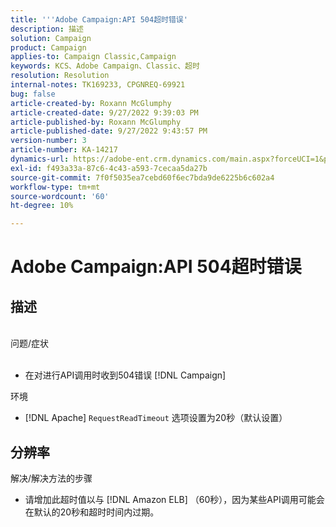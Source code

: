 ```yaml
---
title: '''Adobe Campaign:API 504超时错误'
description: 描述
solution: Campaign
product: Campaign
applies-to: Campaign Classic,Campaign
keywords: KCS、Adobe Campaign、Classic、超时
resolution: Resolution
internal-notes: TK169233, CPGNREQ-69921
bug: false
article-created-by: Roxann McGlumphy
article-created-date: 9/27/2022 9:39:03 PM
article-published-by: Roxann McGlumphy
article-published-date: 9/27/2022 9:43:57 PM
version-number: 3
article-number: KA-14217
dynamics-url: https://adobe-ent.crm.dynamics.com/main.aspx?forceUCI=1&pagetype=entityrecord&etn=knowledgearticle&id=fb9fddcd-ac3e-ed11-9db1-00224808613b
exl-id: f493a33a-87c6-4c43-a593-7cecaa5da27b
source-git-commit: 7f0f5035ea7cebd60f6ec7bda9de6225b6c602a4
workflow-type: tm+mt
source-wordcount: '60'
ht-degree: 10%

---
```


# Adobe Campaign:API 504超时错误

## 描述

<br>问题/症状<br><br>
- 在对进行API调用时收到504错误 [!DNL Campaign]



环境
- [!DNL Apache] `RequestReadTimeout` 选项设置为20秒（默认设置）



## 分辨率

解决/解决方法的步骤
- 请增加此超时值以与 [!DNL Amazon ELB] （60秒），因为某些API调用可能会在默认的20秒和超时时间内过期。
